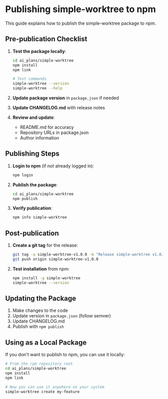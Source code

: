 # Publishing simple-worktree to npm

This guide explains how to publish the simple-worktree package to npm.

## Pre-publication Checklist

1. **Test the package locally**:
   ```bash
   cd ai_plans/simple-worktree
   npm install
   npm link
   
   # Test commands
   simple-worktree --version
   simple-worktree --help
   ```

2. **Update package version** in `package.json` if needed

3. **Update CHANGELOG.md** with release notes

4. **Review and update**:
   - README.md for accuracy
   - Repository URLs in package.json
   - Author information

## Publishing Steps

1. **Login to npm** (if not already logged in):
   ```bash
   npm login
   ```

2. **Publish the package**:
   ```bash
   cd ai_plans/simple-worktree
   npm publish
   ```

3. **Verify publication**:
   ```bash
   npm info simple-worktree
   ```

## Post-publication

1. **Create a git tag** for the release:
   ```bash
   git tag -a simple-worktree-v1.0.0 -m "Release simple-worktree v1.0.0"
   git push origin simple-worktree-v1.0.0
   ```

2. **Test installation** from npm:
   ```bash
   npm install -g simple-worktree
   simple-worktree --version
   ```

## Updating the Package

1. Make changes to the code
2. Update version in `package.json` (follow semver)
3. Update CHANGELOG.md
4. Publish with `npm publish`

## Using as a Local Package

If you don't want to publish to npm, you can use it locally:

```bash
# From the rpm repository root
cd ai_plans/simple-worktree
npm install
npm link

# Now you can use it anywhere on your system
simple-worktree create my-feature
```